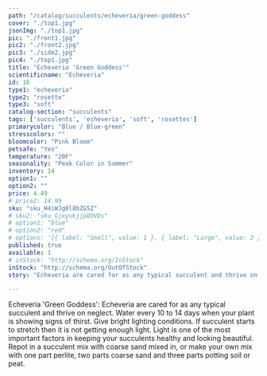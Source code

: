 ```yaml
---
path: "/catalog/succulents/echeveria/green-goddess"
cover: "./top1.jpg"
jsonImg: "./top1.jpg"
pic: "./front1.jpg"
pic2: "./front2.jpg"
pic3: "./side2.jpg"
pic4: "./top1.jpg"
title: "Echeveria 'Green Goddess'"
scientificname: "Echeveria"
id: 16 
type1: "echeveria"
type2: "rosette"
type3: "soft"
catalog-section: "succulents"
tags: ['succulents', 'echeveria', 'soft', 'rosettes']
primarycolor: "Blue / Blue-green"
stresscolors: ""
bloomcolor: "Pink Bloom"
petsafe: "Yes"
temperature: "20F"
seasonality: "Peak Color in Summer"
inventory: 14
option1: ""
option2: ""
price: 4.49
# price2: 14.99
sku: "sku_H4iWJg0l8bZG5Z"
# sku2: "sku_GjxyukjjpQOVDs"
# option1: "blue"
# option2: "red"
# options: '[{ label: "Small", value: 1 }, { label: "Large", value: 2 }]'
published: true
available: 1
# inStock: "http://schema.org/InStock"
inStock: "http://schema.org/OutOfStock"
story: "Echeveria are cared for as any typical succulent and thrive on neglect. Water every 10 to 14 days when your plant is showing signs of thirst. Give bright lighting conditions. If succulent starts to stretch then it is not getting enough light. Light is one of the most important factors in keeping your succulents healthy and looking beautiful. Repot in a succulent mix with coarse sand mixed in, or make your own mix with one part perlite, two parts coarse sand and three parts potting soil or peat."

---
```

Echeveria 'Green Goddess': Echeveria are cared for as any typical succulent and thrive on neglect. Water every 10 to 14 days when your plant is showing signs of thirst. Give bright lighting conditions. If succulent starts to stretch then it is not getting enough light. Light is one of the most important factors in keeping your succulents healthy and looking beautiful. Repot in a succulent mix with coarse sand mixed in, or make your own mix with one part perlite, two parts coarse sand and three parts potting soil or peat.